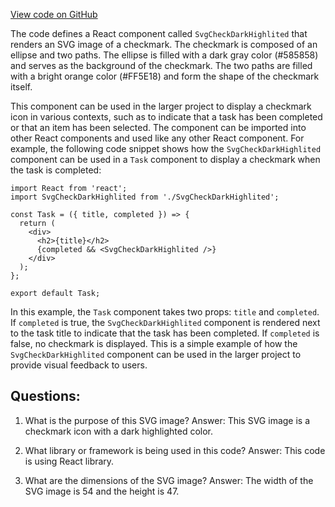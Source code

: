 [View code on GitHub](https://github.com/ergoplatform/ergoweb/components/icons/CheckDarkHighlited.js)

The code defines a React component called `SvgCheckDarkHighlited` that renders an SVG image of a checkmark. The checkmark is composed of an ellipse and two paths. The ellipse is filled with a dark gray color (#585858) and serves as the background of the checkmark. The two paths are filled with a bright orange color (#FF5E18) and form the shape of the checkmark itself.

This component can be used in the larger project to display a checkmark icon in various contexts, such as to indicate that a task has been completed or that an item has been selected. The component can be imported into other React components and used like any other React component. For example, the following code snippet shows how the `SvgCheckDarkHighlited` component can be used in a `Task` component to display a checkmark when the task is completed:

```
import React from 'react';
import SvgCheckDarkHighlited from './SvgCheckDarkHighlited';

const Task = ({ title, completed }) => {
  return (
    <div>
      <h2>{title}</h2>
      {completed && <SvgCheckDarkHighlited />}
    </div>
  );
};

export default Task;
```

In this example, the `Task` component takes two props: `title` and `completed`. If `completed` is true, the `SvgCheckDarkHighlited` component is rendered next to the task title to indicate that the task has been completed. If `completed` is false, no checkmark is displayed. This is a simple example of how the `SvgCheckDarkHighlited` component can be used in the larger project to provide visual feedback to users.
## Questions: 
 1. What is the purpose of this SVG image?
Answer: This SVG image is a checkmark icon with a dark highlighted color.

2. What library or framework is being used in this code?
Answer: This code is using React library.

3. What are the dimensions of the SVG image?
Answer: The width of the SVG image is 54 and the height is 47.